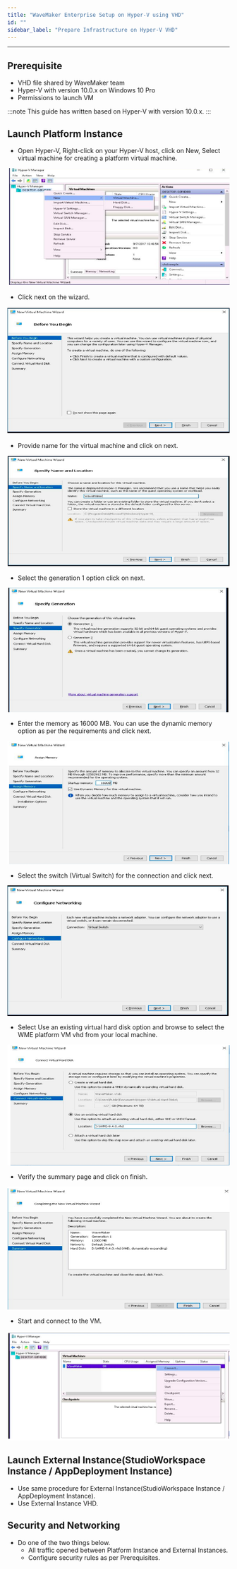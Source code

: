 ```yaml
---
title: "WaveMaker Enterprise Setup on Hyper-V using VHD"
id: ""
sidebar_label: "Prepare Infrastructure on Hyper-V VHD"
---
```

---

## Prerequisite

- VHD file shared by WaveMaker team
- Hyper-V with version 10.0.x on Windows 10 Pro
- Permissions to launch VM

:::note
This guide has written based on Hyper-V with version 10.0.x.
:::

## Launch Platform Instance

- Open  Hyper-V, Right-click on your Hyper-V host, click on New, Select virtual machine for creating a platform virtual machine.

[![selecting-the-vm-creation-in-hyperv](/learn/assets/wme-setup/vm-creation-in-hyperv-using-vhd/selecting-the-vm-creation-in-hyperv.png)](/learn/assets/wme-setup/vm-creation-in-hyperv-using-vhd/selecting-the-vm-creation-in-hyperv.png)

- Click next on the wizard.

[![wizard](/learn/assets/wme-setup/vm-creation-in-hyperv-using-vhd/click-on-wizard.png)](/learn/assets/wme-setup/vm-creation-in-hyperv-using-vhd/click-on-wizard.png)

- Provide name for the virtual machine and click on next.

[![providing name](/learn/assets/wme-setup/vm-creation-in-hyperv-using-vhd/providing-name.png)](/learn/assets/wme-setup/vm-creation-in-hyperv-using-vhd/providing-name.png)

- Select the generation 1 option click on next.

[![selecting generation type](/learn/assets/wme-setup/vm-creation-in-hyperv-using-vhd/generation-type.png)](/learn/assets/wme-setup/vm-creation-in-hyperv-using-vhd/generation-type.png)

- Enter the memory as 16000 MB. You can use the dynamic memory option as per the requirements and click next.

[![memory assign](/learn/assets/wme-setup/vm-creation-in-hyperv-using-vhd/assigning-memory.png)](/learn/assets/wme-setup/vm-creation-in-hyperv-using-vhd/assigning-memory.png)

- Select the switch (Virtual Switch) for the connection and click next.

[![network configuration](/learn/assets/wme-setup/vm-creation-in-hyperv-using-vhd/configure-network.png)](/learn/assets/wme-setup/vm-creation-in-hyperv-using-vhd/configure-network.png)
  
- Select Use an existing virtual hard disk option and browse to select the WME platform VM vhd from your local machine.

[![hard disk connection](/learn/assets/wme-setup/vm-creation-in-hyperv-using-vhd/virtual-harddisk-connnection.png)](/learn/assets/wme-setup/vm-creation-in-hyperv-using-vhd/virtual-harddisk-connnection.png)

- Verify the summary page and click on finish.

[![verify the summary](/learn/assets/wme-setup/vm-creation-in-hyperv-using-vhd/verify-the-summary.png)](/learn/assets/wme-setup/vm-creation-in-hyperv-using-vhd/verify-the-summary.png)

- Start and connect to the VM.

[![staring vm](/learn/assets/wme-setup/vm-creation-in-hyperv-using-vhd/start-and-connect-vm.png)](/learn/assets/wme-setup/vm-creation-in-hyperv-using-vhd/start-and-connect-vm.png)
  
## Launch External Instance(StudioWorkspace Instance / AppDeployment Instance)

- Use same procedure for External Instance(StudioWorkspace Instance / AppDeployment Instance).
- Use External Instance VHD.

## Security and Networking

- Do one of the two things below.
  - All traffic opened between Platform Instance and External Instances.
  - Configure security rules as per Prerequisites.
